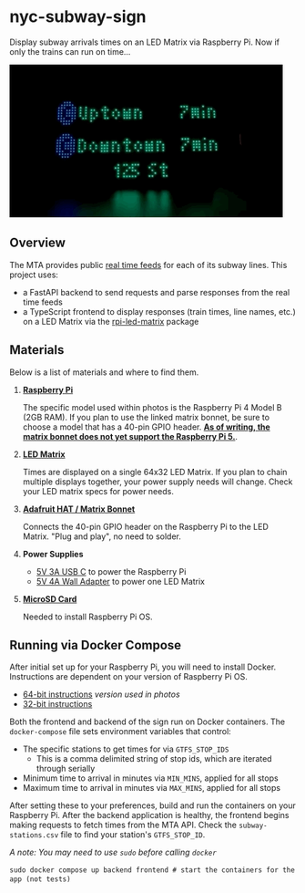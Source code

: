 # nyc-subway-sign
Display subway arrivals times on an LED Matrix via Raspberry Pi. Now if only the trains can run on time...

![](demo.gif)

## Overview
The MTA provides public [real time feeds](https://api.mta.info/#/subwayRealTimeFeeds) for each of its subway lines. This project uses:
- a FastAPI backend to send requests and parse responses from the real time feeds 
- a TypeScript frontend to display responses (train times, line names, etc.) on a LED Matrix via the [rpi-led-matrix](https://www.npmjs.com/package/rpi-led-matrix) package

## Materials
Below is a list of materials and where to find them. 

1. [**Raspberry Pi**](https://www.adafruit.com/product/4292)

    The specific model used within photos is the Raspberry Pi 4 Model B (2GB RAM). If you plan to use the linked matrix bonnet, be sure to choose a model that has a 40-pin GPIO header. [**As of writing, the matrix bonnet does not yet support the Raspberry Pi 5.**](https://github.com/hzeller/rpi-rgb-led-matrix/issues/1603). 


2. [**LED Matrix**](https://www.adafruit.com/product/2278)
    
    Times are displayed on a single 64x32 LED Matrix. If you plan to chain multiple displays together, your power supply needs will change. Check your LED matrix specs for power needs.

3. [**Adafruit HAT / Matrix Bonnet**](https://www.adafruit.com/product/3211)
    
    Connects the 40-pin GPIO header on the Raspberry Pi to the LED Matrix. "Plug and play", no need to solder. 

4. **Power Supplies**

    - [5V 3A USB C](https://www.amazon.com/gp/product/B08523QCT6/) to power the Raspberry Pi
    - [5V 4A Wall Adapter](https://www.amazon.com/gp/product/B087LY41PV/) to power one LED Matrix


5. [**MicroSD Card**](https://www.amazon.com/gp/product/B08TJTB8XS/)
    
    Needed to install Raspberry Pi OS.


## Running via Docker Compose
After initial set up for your Raspberry Pi, you will need to install Docker. Instructions are dependent on your version of Raspberry Pi OS. 

- [64-bit instructions](https://docs.docker.com/engine/install/debian/) *version used in photos*
- [32-bit instructions](https://docs.docker.com/engine/install/raspberry-pi-os/)

Both the frontend and backend of the sign run on Docker containers. The `docker-compose` file sets environment variables that control:

- The specific stations to get times for via `GTFS_STOP_IDS`
  - This is a comma delimited string of stop ids, which are iterated through serially
- Minimum time to arrival in minutes via `MIN_MINS`, applied for all stops
- Maximum time to arrival in minutes via `MAX_MINS`, applied for all stops

After setting these to your preferences, build and run the containers on your Raspberry Pi. After the backend application is healthy, the frontend begins making requests to fetch times from the MTA API. Check the `subway-stations.csv` file to find your station's `GTFS_STOP_ID`.

*A note: You may need to use `sudo` before calling `docker`*

```
sudo docker compose up backend frontend # start the containers for the app (not tests)
```
